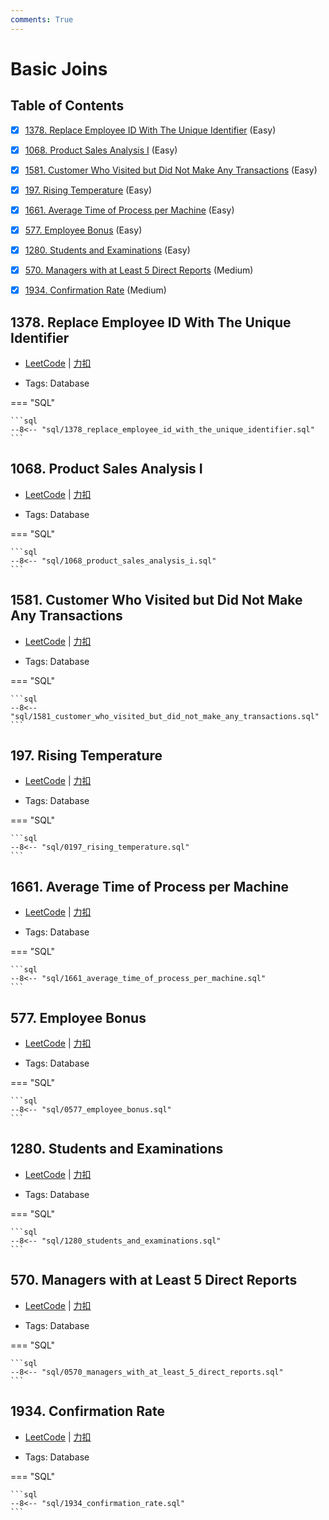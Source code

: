 ```yaml
---
comments: True
---
```


# Basic Joins

## Table of Contents

- [x] [1378. Replace Employee ID With The Unique Identifier](#1378-replace-employee-id-with-the-unique-identifier) (Easy)
- [x] [1068. Product Sales Analysis I](#1068-product-sales-analysis-i) (Easy)
- [x] [1581. Customer Who Visited but Did Not Make Any Transactions](#1581-customer-who-visited-but-did-not-make-any-transactions) (Easy)
- [x] [197. Rising Temperature](#197-rising-temperature) (Easy)
- [x] [1661. Average Time of Process per Machine](#1661-average-time-of-process-per-machine) (Easy)
- [x] [577. Employee Bonus](#577-employee-bonus) (Easy)
- [x] [1280. Students and Examinations](#1280-students-and-examinations) (Easy)
- [x] [570. Managers with at Least 5 Direct Reports](#570-managers-with-at-least-5-direct-reports) (Medium)
- [x] [1934. Confirmation Rate](#1934-confirmation-rate) (Medium)


## 1378. Replace Employee ID With The Unique Identifier

-    [LeetCode](https://leetcode.com/problems/replace-employee-id-with-the-unique-identifier/) | [力扣](https://leetcode.cn/problems/replace-employee-id-with-the-unique-identifier/)

-   Tags: Database

=== "SQL"

    ```sql
    --8<-- "sql/1378_replace_employee_id_with_the_unique_identifier.sql"
    ```



## 1068. Product Sales Analysis I

-    [LeetCode](https://leetcode.com/problems/product-sales-analysis-i/) | [力扣](https://leetcode.cn/problems/product-sales-analysis-i/)

-   Tags: Database

=== "SQL"

    ```sql
    --8<-- "sql/1068_product_sales_analysis_i.sql"
    ```



## 1581. Customer Who Visited but Did Not Make Any Transactions

-    [LeetCode](https://leetcode.com/problems/customer-who-visited-but-did-not-make-any-transactions/) | [力扣](https://leetcode.cn/problems/customer-who-visited-but-did-not-make-any-transactions/)

-   Tags: Database

=== "SQL"

    ```sql
    --8<-- "sql/1581_customer_who_visited_but_did_not_make_any_transactions.sql"
    ```



## 197. Rising Temperature

-    [LeetCode](https://leetcode.com/problems/rising-temperature/) | [力扣](https://leetcode.cn/problems/rising-temperature/)

-   Tags: Database

=== "SQL"

    ```sql
    --8<-- "sql/0197_rising_temperature.sql"
    ```



## 1661. Average Time of Process per Machine

-    [LeetCode](https://leetcode.com/problems/average-time-of-process-per-machine/) | [力扣](https://leetcode.cn/problems/average-time-of-process-per-machine/)

-   Tags: Database

=== "SQL"

    ```sql
    --8<-- "sql/1661_average_time_of_process_per_machine.sql"
    ```



## 577. Employee Bonus

-    [LeetCode](https://leetcode.com/problems/employee-bonus/) | [力扣](https://leetcode.cn/problems/employee-bonus/)

-   Tags: Database

=== "SQL"

    ```sql
    --8<-- "sql/0577_employee_bonus.sql"
    ```



## 1280. Students and Examinations

-    [LeetCode](https://leetcode.com/problems/students-and-examinations/) | [力扣](https://leetcode.cn/problems/students-and-examinations/)

-   Tags: Database

=== "SQL"

    ```sql
    --8<-- "sql/1280_students_and_examinations.sql"
    ```



## 570. Managers with at Least 5 Direct Reports

-    [LeetCode](https://leetcode.com/problems/managers-with-at-least-5-direct-reports/) | [力扣](https://leetcode.cn/problems/managers-with-at-least-5-direct-reports/)

-   Tags: Database

=== "SQL"

    ```sql
    --8<-- "sql/0570_managers_with_at_least_5_direct_reports.sql"
    ```



## 1934. Confirmation Rate

-    [LeetCode](https://leetcode.com/problems/confirmation-rate/) | [力扣](https://leetcode.cn/problems/confirmation-rate/)

-   Tags: Database

=== "SQL"

    ```sql
    --8<-- "sql/1934_confirmation_rate.sql"
    ```

